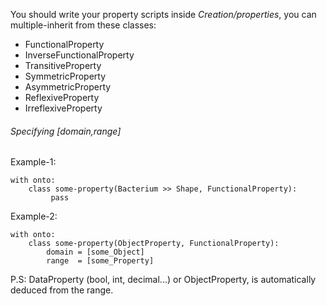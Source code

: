 You should write your property scripts inside *Creation/properties*, you can multiple-inherit from these classes:

- FunctionalProperty
- InverseFunctionalProperty
- TransitiveProperty
- SymmetricProperty
- AsymmetricProperty
- ReflexiveProperty
- IrreflexiveProperty

###### Specifying [domain,range]
Example-1:
    
    with onto:
        class some-property(Bacterium >> Shape, FunctionalProperty):
             pass

Example-2:
    
    with onto:
        class some-property(ObjectProperty, FunctionalProperty):
            domain = [some_Object]
            range  = [some_Property]

P.S: DataProperty (bool, int, decimal...) or ObjectProperty, is automatically deduced from the range.
